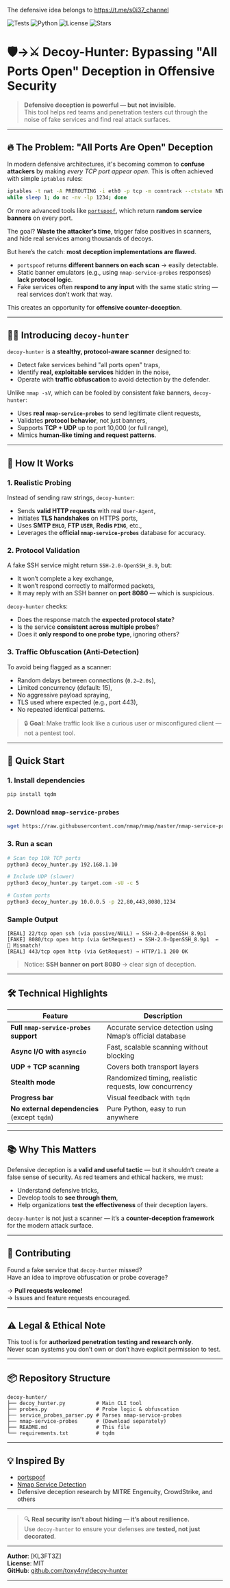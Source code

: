 The defensive idea belongs to https://t.me/s0i37_channel

![Tests](https://github.com/GnomeMan4201/Decoy-Hunter/workflows/Tests/badge.svg) ![Python](https://img.shields.io/badge/python-3.8+-blue.svg) ![License](https://img.shields.io/badge/license-MIT-green.svg) ![Stars](https://img.shields.io/github/stars/GnomeMan4201/Decoy-Hunter?style=social)


# 🛡️→⚔️ Decoy-Hunter: Bypassing "All Ports Open" Deception in Offensive Security

> **Defensive deception is powerful — but not invisible.**  
> This tool helps red teams and penetration testers cut through the noise of fake services and find real attack surfaces.

---

## 🔥 The Problem: "All Ports Are Open" Deception

In modern defensive architectures, it's becoming common to **confuse attackers** by making *every TCP port appear open*. This is often achieved with simple `iptables` rules:

```bash
iptables -t nat -A PREROUTING -i eth0 -p tcp -m conntrack --ctstate NEW -j REDIRECT --to-ports 1234
while sleep 1; do nc -nv -lp 1234; done
```

Or more advanced tools like [`portspoof`](https://github.com/droberson/portspoof), which return **random service banners** on every port.

The goal? **Waste the attacker’s time**, trigger false positives in scanners, and hide real services among thousands of decoys.

But here’s the catch: **most deception implementations are flawed**.

- `portspoof` returns **different banners on each scan** → easily detectable.
- Static banner emulators (e.g., using `nmap-service-probes` responses) **lack protocol logic**.
- Fake services often **respond to any input** with the same static string — real services don’t work that way.

This creates an opportunity for **offensive counter-deception**.

---

## 🕵️‍♂️ Introducing `decoy-hunter`

`decoy-hunter` is a **stealthy, protocol-aware scanner** designed to:
- Detect fake services behind "all ports open" traps,
- Identify **real, exploitable services** hidden in the noise,
- Operate with **traffic obfuscation** to avoid detection by the defender.

Unlike `nmap -sV`, which can be fooled by consistent fake banners, `decoy-hunter`:
- Uses **real `nmap-service-probes`** to send legitimate client requests,
- Validates **protocol behavior**, not just banners,
- Supports **TCP + UDP** up to port 10,000 (or full range),
- Mimics **human-like timing and request patterns**.

---

## 🧠 How It Works

### 1. **Realistic Probing**
Instead of sending raw strings, `decoy-hunter`:
- Sends **valid HTTP requests** with real `User-Agent`,
- Initiates **TLS handshakes** on HTTPS ports,
- Uses **SMTP `EHLO`**, **FTP `USER`**, **Redis `PING`**, etc.,
- Leverages the **official `nmap-service-probes`** database for accuracy.

### 2. **Protocol Validation**
A fake SSH service might return `SSH-2.0-OpenSSH_8.9`, but:
- It won’t complete a key exchange,
- It won’t respond correctly to malformed packets,
- It may reply with an SSH banner on **port 8080** — which is suspicious.

`decoy-hunter` checks:
- Does the response match the **expected protocol state**?
- Is the service **consistent across multiple probes**?
- Does it **only respond to one probe type**, ignoring others?

### 3. **Traffic Obfuscation (Anti-Detection)**
To avoid being flagged as a scanner:
- Random delays between connections (`0.2–2.0s`),
- Limited concurrency (default: 15),
- No aggressive payload spraying,
- TLS used where expected (e.g., port 443),
- No repeated identical patterns.

> 🔒 **Goal**: Make traffic look like a curious user or misconfigured client — not a pentest tool.

---

## 🚀 Quick Start

### 1. Install dependencies
```bash
pip install tqdm
```

### 2. Download `nmap-service-probes`
```bash
wget https://raw.githubusercontent.com/nmap/nmap/master/nmap-service-probes
```

### 3. Run a scan
```bash
# Scan top 10k TCP ports
python3 decoy_hunter.py 192.168.1.10

# Include UDP (slower)
python3 decoy_hunter.py target.com -sU -c 5

# Custom ports
python3 decoy_hunter.py 10.0.0.5 -p 22,80,443,8080,1234
```

### Sample Output
```
[REAL] 22/tcp open ssh (via passive/NULL) → SSH-2.0-OpenSSH_8.9p1
[FAKE] 8080/tcp open http (via GetRequest) → SSH-2.0-OpenSSH_8.9p1  ← 🚩 Mismatch!
[REAL] 443/tcp open http (via GetRequest) → HTTP/1.1 200 OK
```

> Notice: **SSH banner on port 8080** → clear sign of deception.

---

## 🛠️ Technical Highlights

| Feature | Description |
|--------|-------------|
| **Full `nmap-service-probes` support** | Accurate service detection using Nmap’s official database |
| **Async I/O with `asyncio`** | Fast, scalable scanning without blocking |
| **UDP + TCP scanning** | Covers both transport layers |
| **Stealth mode** | Randomized timing, realistic requests, low concurrency |
| **Progress bar** | Visual feedback with `tqdm` |
| **No external dependencies** (except `tqdm`) | Pure Python, easy to run anywhere |

---

## 📚 Why This Matters

Defensive deception is a **valid and useful tactic** — but it shouldn’t create a false sense of security. As red teamers and ethical hackers, we must:
- Understand defensive tricks,
- Develop tools to **see through them**,
- Help organizations **test the effectiveness** of their deception layers.

`decoy-hunter` is not just a scanner — it’s a **counter-deception framework** for the modern attack surface.

---

## 🤝 Contributing

Found a fake service that `decoy-hunter` missed?  
Have an idea to improve obfuscation or probe coverage?

→ **Pull requests welcome!**  
→ Issues and feature requests encouraged.

---

## ⚠️ Legal & Ethical Note

This tool is for **authorized penetration testing and research only**.  
Never scan systems you don’t own or don’t have explicit permission to test.

---

## 📦 Repository Structure

```
decoy-hunter/
├── decoy_hunter.py          # Main CLI tool
├── probes.py                # Probe logic & obfuscation
├── service_probes_parser.py # Parses nmap-service-probes
├── nmap-service-probes      # (Download separately)
├── README.md                # This file
└── requirements.txt         # tqdm
```

---

## 💡 Inspired By

- [portspoof](https://github.com/droberson/portspoof)
- [Nmap Service Detection](https://nmap.org/book/vscan.html)
- Defensive deception research by MITRE Engenuity, CrowdStrike, and others

---

> 🔍 **Real security isn’t about hiding — it’s about resilience.**  
> Use `decoy-hunter` to ensure your defenses are **tested, not just decorated**.

---

**Author**: [KL3FT3Z]  
**License**: MIT  
**GitHub**: [github.com/toxy4ny/decoy-hunter](https://github.com/toxy4ny/decoy-hunter)

---
